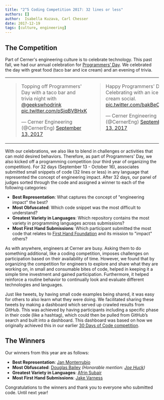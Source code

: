 ```yaml
---
title: "2^5 Coding Competition 2017: 32 lines or less"
authors: []
author:  Isabella Kuzava, Carl Chesser
date: 2017-12-19
tags: [culture, engineering]
---
```


## The Competition

Part of Cerner's engineering culture is to celebrate technology. This past fall, we had our annual celebration for [Programmers’ Day](https://twitter.com/CernerEng/status/908047795768217600). We celebrated the day with great food (taco bar and ice cream) and an evening of trivia.

<table>
<tr valign="top">
<td>
<blockquote class="twitter-tweet" data-lang="en"><p lang="en" dir="ltr">Topping off Programmers&#39; Day with a taco bar and trivia night with <a href="https://twitter.com/geekswhodrink?ref_src=twsrc%5Etfw">@geekswhodrink</a> <a href="https://t.co/pSjqBVBHxK">pic.twitter.com/pSjqBVBHxK</a></p>&mdash; Cerner Engineering (@CernerEng) <a href="https://twitter.com/CernerEng/status/908102894574071808?ref_src=twsrc%5Etfw">September 13, 2017</a></blockquote>
<script async src="https://platform.twitter.com/widgets.js" charset="utf-8"></script>
</td>
<td>
<blockquote class="twitter-tweet" data-lang="en"><p lang="en" dir="ltr">Happy Programmers&#39; Day! Celebrating with an ice cream social. <a href="https://t.co/bakBeOx20M">pic.twitter.com/bakBeOx20M</a></p>&mdash; Cerner Engineering (@CernerEng) <a href="https://twitter.com/CernerEng/status/908043961599754240?ref_src=twsrc%5Etfw">September 13, 2017</a></blockquote>
<script async src="https://platform.twitter.com/widgets.js" charset="utf-8"></script>
</td>
</tr>
</table>

With our celebrations, we also like to blend in challenges or activities that can mold desired behaviors. Therefore, as part of Programmers' Day, we also kicked off a programming competition (our third year of organizing the competition). For 32 days (September 13 - October 16), associates submitted small snippets of code (32 lines or less) in any language that represented the concept of engineering impact. After 32 days, our panel of judges sorted through the code and assigned a winner to each of the following categories:

* **Best Representation**:  What captures the concept of "engineering impact" the best?
* **Most Obfuscated**: Which code snippet was the most difficult to understand?
* **Greatest Variety in Languages**:  Which repository contains the most variety in programming languages across submissions?
* **Most First Hand Submissions**: Which participant submitted the most code that relates to [First Hand Foundation](https://www.firsthandfoundation.org/) and its mission to "impact" others?

As with anywhere, engineers at Cerner are busy. Asking them to do something additional, like a coding competition, imposes challenges on participation based on their availability of time. However, we found that by organizing the competition for engineers to explore and share what they are working on, in small and consumable bites of code, helped in keeping it a simple time investment and gained participation. Furthermore, it helped reinforce a routine behavior to continually look and evaluate different technologies and languages. 

Just like tweets, by having small code examples being shared, it was easy for others to also learn what they were doing. We facilitated sharing these tweets by making a dashboard which served up crawled results from GitHub. This was achieved by having participants including a specific phase in their code (like a hashtag), which could then be pulled from GitHub’s search and built into a dashboard. This dashboard was based on how we originally achieved this in our earlier [30 Days of Code competition](http://engineering.cerner.com/2013/08/the-30-days-of-code-experiment/).

## The Winners

Our winners from this year are as follows:

* **Best Representation**:  [Jan Monterrubio](https://github.com/AnEmortalKid/such-interview)
* **Most Obfuscated**: [Douglas Bailey](https://github.com/dbailey31/Cerner) _(Honorable mention: [Joe Huck](https://github.com/joehuck/bash_projects))_
* **Greatest Variety in Languages**: [Afrin Subair](https://github.com/afrin216/2to5)
* **Most First Hand Submissions**: [Jake Varness](https://github.com/jvarness/cerner-2-to-the-5th)

Congratulations to the winners and thank you to everyone who submitted code. Until next year!
